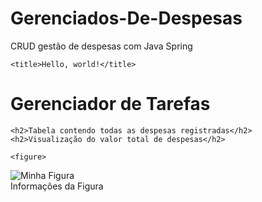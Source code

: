 # Gerenciados-De-Despesas
CRUD gestão de despesas com Java Spring

<!doctype html>
<html lang="pt-br">
  <head>
    <!-- Required meta tags -->
    <meta charset="utf-8">
    <meta name="viewport" content="width=device-width, initial-scale=1">

    <title>Hello, world!</title>
  </head>
  <body>
    <h1>Gerenciador de Tarefas</h1>

    
    <h2>Tabela contendo todas as despesas registradas</h2>
    <h2>Visualização do valor total de despesas</h2>
    
    <figure>
  <img src="media/imagem.jpg" alt="Minha Figura">
  <figcaption>Informações da Figura</figcaption>
</figure>
    
    
    
    
  </body>
</html>
